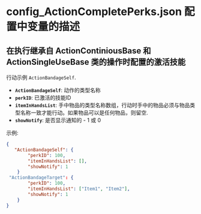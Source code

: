 # config_ActionCompletePerks.json 配置中变量的描述
## 在执行继承自 ActionContiniousBase 和 ActionSingleUseBase 类的操作时配置的激活技能
行动示例 `ActionBandageSelf`.

- **`ActionBandageSelf`**: 动作的类型名称
- **`perkID`**: 已激活的技能ID
- **`itemInHandsList`**: 手中物品的类型名称数组，行动时手中的物品必须与物品类型名称一致才能行动。如果物品可以是任何物品，则留空.
- **`showNotify`**: 是否显示通知的 - 1 或 0

示例:

```json
{
   "ActionBandageSelf": {
        "perkID": 100,
        "itemInHandsList": [],
        "showNotify": 1
    }
 "ActionBandageTarget": {
        "perkID": 100,
        "itemInHandsList": ["Item1", "Item2"],
        "showNotify": 1
    }
}
